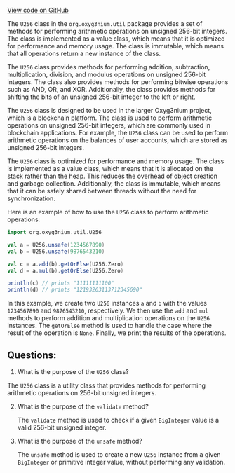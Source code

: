 [View code on GitHub](https://github.com/alephium/alephium/util/src/main/scala/org/alephium/util/U256.scala)

The `U256` class in the `org.oxyg3nium.util` package provides a set of methods for performing arithmetic operations on unsigned 256-bit integers. The class is implemented as a value class, which means that it is optimized for performance and memory usage. The class is immutable, which means that all operations return a new instance of the class.

The `U256` class provides methods for performing addition, subtraction, multiplication, division, and modulus operations on unsigned 256-bit integers. The class also provides methods for performing bitwise operations such as AND, OR, and XOR. Additionally, the class provides methods for shifting the bits of an unsigned 256-bit integer to the left or right.

The `U256` class is designed to be used in the larger Oxyg3nium project, which is a blockchain platform. The class is used to perform arithmetic operations on unsigned 256-bit integers, which are commonly used in blockchain applications. For example, the `U256` class can be used to perform arithmetic operations on the balances of user accounts, which are stored as unsigned 256-bit integers.

The `U256` class is optimized for performance and memory usage. The class is implemented as a value class, which means that it is allocated on the stack rather than the heap. This reduces the overhead of object creation and garbage collection. Additionally, the class is immutable, which means that it can be safely shared between threads without the need for synchronization.

Here is an example of how to use the `U256` class to perform arithmetic operations:

```scala
import org.oxyg3nium.util.U256

val a = U256.unsafe(1234567890)
val b = U256.unsafe(9876543210)

val c = a.add(b).getOrElse(U256.Zero)
val d = a.mul(b).getOrElse(U256.Zero)

println(c) // prints "11111111100"
println(d) // prints "12193263113712345690"
```

In this example, we create two `U256` instances `a` and `b` with the values `1234567890` and `9876543210`, respectively. We then use the `add` and `mul` methods to perform addition and multiplication operations on the `U256` instances. The `getOrElse` method is used to handle the case where the result of the operation is `None`. Finally, we print the results of the operations.
## Questions: 
 1. What is the purpose of the `U256` class?
   
   The `U256` class is a utility class that provides methods for performing arithmetic operations on 256-bit unsigned integers.

2. What is the purpose of the `validate` method?
   
   The `validate` method is used to check if a given `BigInteger` value is a valid 256-bit unsigned integer.

3. What is the purpose of the `unsafe` method?
   
   The `unsafe` method is used to create a new `U256` instance from a given `BigInteger` or primitive integer value, without performing any validation.